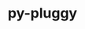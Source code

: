 ---
title: "py-pluggy"
layout: cache
categories: [package, develop]
meta: {"versions": ["1.5.0"], "compilers": ["apple-clang@=15.0.0", "gcc@=10.2.1", "gcc@=11.1.0", "gcc@=11.4.0", "gcc@=7.3.1", "gcc@=7.5.0", "gcc@=9.4.0", "oneapi@=2024.2.0"], "oss": ["amzn2", "centos7", "ubuntu18.04", "ubuntu20.04", "ubuntu22.04", "ventura"], "platforms": ["darwin", "linux"], "targets": ["aarch64", "neoverse_n1", "neoverse_v1", "ppc64le", "x86_64_v3"], "stacks": ["aws-isc", "aws-isc-aarch64", "data-vis-sdk", "developer-tools-manylinux2014", "e4s", "e4s-neoverse_v1", "e4s-oneapi", "e4s-power", "ml-darwin-aarch64-mps", "ml-linux-x86_64-cpu", "ml-linux-x86_64-cuda", "radiuss", "root"], "num_specs": 22, "num_specs_by_stack": {"root": 22, "e4s": 4, "e4s-oneapi": 2, "e4s-power": 2, "ml-linux-x86_64-cpu": 3, "ml-linux-x86_64-cuda": 3, "ml-darwin-aarch64-mps": 2, "data-vis-sdk": 1, "e4s-neoverse_v1": 2, "radiuss": 2, "aws-isc-aarch64": 2, "aws-isc": 1, "developer-tools-manylinux2014": 1}}
spec_details: [{"hash": "3fijqxeu2is6gtl3d7xnbycgxwe4jwes", "compiler": "gcc@=11.4.0", "versions": ["1.5.0"], "os": "ubuntu22.04", "platform": "linux", "target": "x86_64_v3", "variants": ["build_system=python_pip"], "stacks": ["root", "e4s"], "size": "-", "tarball": "https://binaries.spack.io/develop/build_cache/linux-ubuntu22.04-x86_64_v3/gcc-11.4.0/py-pluggy-1.5.0/linux-ubuntu22.04-x86_64_v3-gcc-11.4.0-py-pluggy-1.5.0-3fijqxeu2is6gtl3d7xnbycgxwe4jwes.spack"}, {"hash": "7ujuzyc6ozpi2xtv5ndbb6avjlfi5l74", "compiler": "gcc@=11.4.0", "versions": ["1.5.0"], "os": "ubuntu22.04", "platform": "linux", "target": "x86_64_v3", "variants": ["build_system=python_pip"], "stacks": ["root", "e4s"], "size": "-", "tarball": "https://binaries.spack.io/develop/build_cache/linux-ubuntu22.04-x86_64_v3/gcc-11.4.0/py-pluggy-1.5.0/linux-ubuntu22.04-x86_64_v3-gcc-11.4.0-py-pluggy-1.5.0-7ujuzyc6ozpi2xtv5ndbb6avjlfi5l74.spack"}, {"hash": "47f2pbqf5dnqlwb44sjfbuexqcqvvdar", "compiler": "oneapi@=2024.2.0", "versions": ["1.5.0"], "os": "ubuntu22.04", "platform": "linux", "target": "x86_64_v3", "variants": ["build_system=python_pip"], "stacks": ["root", "e4s-oneapi"], "size": "-", "tarball": "https://binaries.spack.io/develop/build_cache/linux-ubuntu22.04-x86_64_v3/oneapi-2024.2.0/py-pluggy-1.5.0/linux-ubuntu22.04-x86_64_v3-oneapi-2024.2.0-py-pluggy-1.5.0-47f2pbqf5dnqlwb44sjfbuexqcqvvdar.spack"}, {"hash": "bhffluqp24qbeethuwj3l72zunftlw7j", "compiler": "gcc@=9.4.0", "versions": ["1.5.0"], "os": "ubuntu20.04", "platform": "linux", "target": "ppc64le", "variants": ["build_system=python_pip"], "stacks": ["root", "e4s-power"], "size": "-", "tarball": "https://binaries.spack.io/develop/build_cache/linux-ubuntu20.04-ppc64le/gcc-9.4.0/py-pluggy-1.5.0/linux-ubuntu20.04-ppc64le-gcc-9.4.0-py-pluggy-1.5.0-bhffluqp24qbeethuwj3l72zunftlw7j.spack"}, {"hash": "6cnsiw4utcbs2rjywvr6gffet3qodiap", "compiler": "gcc@=11.4.0", "versions": ["1.5.0"], "os": "ubuntu22.04", "platform": "linux", "target": "x86_64_v3", "variants": ["build_system=python_pip"], "stacks": ["root", "ml-linux-x86_64-cpu", "ml-linux-x86_64-cuda"], "size": "-", "tarball": "https://binaries.spack.io/develop/build_cache/linux-ubuntu22.04-x86_64_v3/gcc-11.4.0/py-pluggy-1.5.0/linux-ubuntu22.04-x86_64_v3-gcc-11.4.0-py-pluggy-1.5.0-6cnsiw4utcbs2rjywvr6gffet3qodiap.spack"}, {"hash": "x273jiccjxkwm44rlfzz7oiseavk5b7v", "compiler": "gcc@=11.4.0", "versions": ["1.5.0"], "os": "ubuntu22.04", "platform": "linux", "target": "x86_64_v3", "variants": ["build_system=python_pip"], "stacks": ["root", "ml-linux-x86_64-cpu", "ml-linux-x86_64-cuda"], "size": "-", "tarball": "https://binaries.spack.io/develop/build_cache/linux-ubuntu22.04-x86_64_v3/gcc-11.4.0/py-pluggy-1.5.0/linux-ubuntu22.04-x86_64_v3-gcc-11.4.0-py-pluggy-1.5.0-x273jiccjxkwm44rlfzz7oiseavk5b7v.spack"}, {"hash": "dg3kk276fn6cddef37h2q2zliirvxm3s", "compiler": "oneapi@=2024.2.0", "versions": ["1.5.0"], "os": "ubuntu22.04", "platform": "linux", "target": "x86_64_v3", "variants": ["build_system=python_pip"], "stacks": ["root", "e4s-oneapi"], "size": "-", "tarball": "https://binaries.spack.io/develop/build_cache/linux-ubuntu22.04-x86_64_v3/oneapi-2024.2.0/py-pluggy-1.5.0/linux-ubuntu22.04-x86_64_v3-oneapi-2024.2.0-py-pluggy-1.5.0-dg3kk276fn6cddef37h2q2zliirvxm3s.spack"}, {"hash": "xgyy57r3c57lkuna4tvbz4bnb2hmxw6s", "compiler": "apple-clang@=15.0.0", "versions": ["1.5.0"], "os": "ventura", "platform": "darwin", "target": "aarch64", "variants": ["build_system=python_pip"], "stacks": ["root", "ml-darwin-aarch64-mps"], "size": "-", "tarball": "https://binaries.spack.io/develop/build_cache/darwin-ventura-aarch64/apple-clang-15.0.0/py-pluggy-1.5.0/darwin-ventura-aarch64-apple-clang-15.0.0-py-pluggy-1.5.0-xgyy57r3c57lkuna4tvbz4bnb2hmxw6s.spack"}, {"hash": "4vhczugwudz6qnpzdboodb4a3o67vqrz", "compiler": "gcc@=11.4.0", "versions": ["1.5.0"], "os": "ubuntu22.04", "platform": "linux", "target": "x86_64_v3", "variants": ["build_system=python_pip"], "stacks": ["root", "e4s"], "size": "-", "tarball": "https://binaries.spack.io/develop/build_cache/linux-ubuntu22.04-x86_64_v3/gcc-11.4.0/py-pluggy-1.5.0/linux-ubuntu22.04-x86_64_v3-gcc-11.4.0-py-pluggy-1.5.0-4vhczugwudz6qnpzdboodb4a3o67vqrz.spack"}, {"hash": "qdwy2ak6hrookgu7sg6oythzgysftylj", "compiler": "gcc@=11.1.0", "versions": ["1.5.0"], "os": "ubuntu20.04", "platform": "linux", "target": "x86_64_v3", "variants": ["build_system=python_pip"], "stacks": ["root", "data-vis-sdk"], "size": "-", "tarball": "https://binaries.spack.io/develop/build_cache/linux-ubuntu20.04-x86_64_v3/gcc-11.1.0/py-pluggy-1.5.0/linux-ubuntu20.04-x86_64_v3-gcc-11.1.0-py-pluggy-1.5.0-qdwy2ak6hrookgu7sg6oythzgysftylj.spack"}, {"hash": "ffaqnqvytvrfg7sudjamhkj2z5wdmqn7", "compiler": "gcc@=11.4.0", "versions": ["1.5.0"], "os": "ubuntu22.04", "platform": "linux", "target": "neoverse_v1", "variants": ["build_system=python_pip"], "stacks": ["root", "e4s-neoverse_v1"], "size": "-", "tarball": "https://binaries.spack.io/develop/build_cache/linux-ubuntu22.04-neoverse_v1/gcc-11.4.0/py-pluggy-1.5.0/linux-ubuntu22.04-neoverse_v1-gcc-11.4.0-py-pluggy-1.5.0-ffaqnqvytvrfg7sudjamhkj2z5wdmqn7.spack"}, {"hash": "fkabgg5nbkeoxuaw2sewsltontp7kwwn", "compiler": "gcc@=7.5.0", "versions": ["1.5.0"], "os": "ubuntu18.04", "platform": "linux", "target": "x86_64_v3", "variants": ["build_system=python_pip"], "stacks": ["root", "radiuss"], "size": "-", "tarball": "https://binaries.spack.io/develop/build_cache/linux-ubuntu18.04-x86_64_v3/gcc-7.5.0/py-pluggy-1.5.0/linux-ubuntu18.04-x86_64_v3-gcc-7.5.0-py-pluggy-1.5.0-fkabgg5nbkeoxuaw2sewsltontp7kwwn.spack"}, {"hash": "gsn7huqij37ijcm3a52z2v2bahqebp76", "compiler": "gcc@=11.4.0", "versions": ["1.5.0"], "os": "ubuntu22.04", "platform": "linux", "target": "neoverse_v1", "variants": ["build_system=python_pip"], "stacks": ["root", "e4s-neoverse_v1"], "size": "-", "tarball": "https://binaries.spack.io/develop/build_cache/linux-ubuntu22.04-neoverse_v1/gcc-11.4.0/py-pluggy-1.5.0/linux-ubuntu22.04-neoverse_v1-gcc-11.4.0-py-pluggy-1.5.0-gsn7huqij37ijcm3a52z2v2bahqebp76.spack"}, {"hash": "zcc5x5zzwat3razbfora63pe6dvwv4wx", "compiler": "gcc@=7.3.1", "versions": ["1.5.0"], "os": "amzn2", "platform": "linux", "target": "neoverse_n1", "variants": ["build_system=python_pip"], "stacks": ["root", "aws-isc-aarch64"], "size": "-", "tarball": "https://binaries.spack.io/develop/build_cache/linux-amzn2-neoverse_n1/gcc-7.3.1/py-pluggy-1.5.0/linux-amzn2-neoverse_n1-gcc-7.3.1-py-pluggy-1.5.0-zcc5x5zzwat3razbfora63pe6dvwv4wx.spack"}, {"hash": "q6shacfgzn3ym5iqzttpgljvbsbogncd", "compiler": "gcc@=11.4.0", "versions": ["1.5.0"], "os": "ubuntu22.04", "platform": "linux", "target": "x86_64_v3", "variants": ["build_system=python_pip"], "stacks": ["root", "e4s"], "size": "-", "tarball": "https://binaries.spack.io/develop/build_cache/linux-ubuntu22.04-x86_64_v3/gcc-11.4.0/py-pluggy-1.5.0/linux-ubuntu22.04-x86_64_v3-gcc-11.4.0-py-pluggy-1.5.0-q6shacfgzn3ym5iqzttpgljvbsbogncd.spack"}, {"hash": "6cn3x46knrbujtzu5pyera6igz4pjqfg", "compiler": "gcc@=7.3.1", "versions": ["1.5.0"], "os": "amzn2", "platform": "linux", "target": "x86_64_v3", "variants": ["build_system=python_pip"], "stacks": ["root", "aws-isc"], "size": "-", "tarball": "https://binaries.spack.io/develop/build_cache/linux-amzn2-x86_64_v3/gcc-7.3.1/py-pluggy-1.5.0/linux-amzn2-x86_64_v3-gcc-7.3.1-py-pluggy-1.5.0-6cn3x46knrbujtzu5pyera6igz4pjqfg.spack"}, {"hash": "gko6szyyqezufhlnsjyzd6oadhqzsjzu", "compiler": "gcc@=9.4.0", "versions": ["1.5.0"], "os": "ubuntu20.04", "platform": "linux", "target": "ppc64le", "variants": ["build_system=python_pip"], "stacks": ["root", "e4s-power"], "size": "-", "tarball": "https://binaries.spack.io/develop/build_cache/linux-ubuntu20.04-ppc64le/gcc-9.4.0/py-pluggy-1.5.0/linux-ubuntu20.04-ppc64le-gcc-9.4.0-py-pluggy-1.5.0-gko6szyyqezufhlnsjyzd6oadhqzsjzu.spack"}, {"hash": "5wprripax5hilm44stntm6hpucauly6v", "compiler": "gcc@=7.5.0", "versions": ["1.5.0"], "os": "ubuntu18.04", "platform": "linux", "target": "x86_64_v3", "variants": ["build_system=python_pip"], "stacks": ["root", "radiuss"], "size": "-", "tarball": "https://binaries.spack.io/develop/build_cache/linux-ubuntu18.04-x86_64_v3/gcc-7.5.0/py-pluggy-1.5.0/linux-ubuntu18.04-x86_64_v3-gcc-7.5.0-py-pluggy-1.5.0-5wprripax5hilm44stntm6hpucauly6v.spack"}, {"hash": "tvf27pf4hrtnfr44gxvwxcfq4qxtgjcq", "compiler": "gcc@=11.4.0", "versions": ["1.5.0"], "os": "ubuntu22.04", "platform": "linux", "target": "x86_64_v3", "variants": ["build_system=python_pip"], "stacks": ["root", "ml-linux-x86_64-cpu", "ml-linux-x86_64-cuda"], "size": "-", "tarball": "https://binaries.spack.io/develop/build_cache/linux-ubuntu22.04-x86_64_v3/gcc-11.4.0/py-pluggy-1.5.0/linux-ubuntu22.04-x86_64_v3-gcc-11.4.0-py-pluggy-1.5.0-tvf27pf4hrtnfr44gxvwxcfq4qxtgjcq.spack"}, {"hash": "tn6cmlxi7n2ke2ky65ys4ldzvkdjapls", "compiler": "gcc@=7.3.1", "versions": ["1.5.0"], "os": "amzn2", "platform": "linux", "target": "aarch64", "variants": ["build_system=python_pip"], "stacks": ["root", "aws-isc-aarch64"], "size": "-", "tarball": "https://binaries.spack.io/develop/build_cache/linux-amzn2-aarch64/gcc-7.3.1/py-pluggy-1.5.0/linux-amzn2-aarch64-gcc-7.3.1-py-pluggy-1.5.0-tn6cmlxi7n2ke2ky65ys4ldzvkdjapls.spack"}, {"hash": "l2mn72wjoggi7htvg6vkxsmhtiatp4dw", "compiler": "apple-clang@=15.0.0", "versions": ["1.5.0"], "os": "ventura", "platform": "darwin", "target": "aarch64", "variants": ["build_system=python_pip"], "stacks": ["root", "ml-darwin-aarch64-mps"], "size": "-", "tarball": "https://binaries.spack.io/develop/build_cache/darwin-ventura-aarch64/apple-clang-15.0.0/py-pluggy-1.5.0/darwin-ventura-aarch64-apple-clang-15.0.0-py-pluggy-1.5.0-l2mn72wjoggi7htvg6vkxsmhtiatp4dw.spack"}, {"hash": "zr6a6v55btidn6ivzajc2rfk4dqkjdez", "compiler": "gcc@=10.2.1", "versions": ["1.5.0"], "os": "centos7", "platform": "linux", "target": "x86_64_v3", "variants": ["build_system=python_pip"], "stacks": ["root", "developer-tools-manylinux2014"], "size": "-", "tarball": "https://binaries.spack.io/develop/build_cache/linux-centos7-x86_64_v3/gcc-10.2.1/py-pluggy-1.5.0/linux-centos7-x86_64_v3-gcc-10.2.1-py-pluggy-1.5.0-zr6a6v55btidn6ivzajc2rfk4dqkjdez.spack"}]
---
